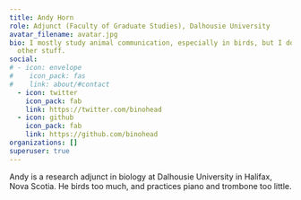 ```yaml
---
title: Andy Horn
role: Adjunct (Faculty of Graduate Studies), Dalhousie University
avatar_filename: avatar.jpg
bio: I mostly study animal communication, especially in birds, but I do lots of
  other stuff.
social:
# - icon: envelope
#    icon_pack: fas
#    link: about/#contact
  - icon: twitter
    icon_pack: fab
    link: https://twitter.com/binohead
  - icon: github
    icon_pack: fab
    link: https://github.com/binohead
organizations: []
superuser: true
---
```

Andy is a research adjunct in biology at Dalhousie University in Halifax, Nova Scotia. He birds too much, and practices piano and trombone too little.
